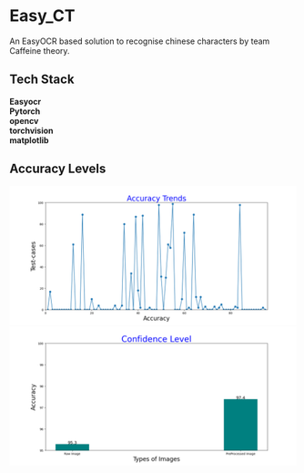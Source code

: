 
# Easy_CT

An EasyOCR based solution to recognise chinese characters by team Caffeine theory.


## Tech Stack

**Easyocr**\
**Pytorch**\
**opencv**\
**torchvision**\
**matplotlib**


## Accuracy Levels

![Accuracy](images/fig1.png)
![Raw_Image v/s Preprocessed_Image](images/fig2.png)

